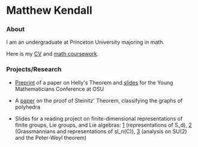 # Matthew Kendall

### About
I am an undergraduate at Princeton University majoring in math.

Here is my [CV](https://drive.google.com/file/d/10HaFZApJXhUxyGRKhNT5fdhJX7zon5qV/view?usp=sharing) and [math coursework](https://drive.google.com/file/d/1MCUe_CznWGLBNJrX_yd19g5PhdmZfXkw/view?usp=sharing).

### Projects/Research

-   [Preprint](https://arxiv.org/abs/2108.05745) of a paper on Helly's Theorem and [slides](https://drive.google.com/file/d/1XUFLkC3joIvBtLTd2nv61izF1HfMWo7U/view?usp=sharing) for the Young Mathematicians Conference at OSU

-   A [paper](https://drive.google.com/file/d/1NS0GOi4oB5l6gTXtjJSKy62yDzaEBiTY/view?usp=sharing) on the proof of Steinitz' Theorem, classifying the graphs of polyhedra
    
-   Slides for a reading project on finite-dimensional representations of finite groups, Lie groups, and Lie algebras: [1](https://drive.google.com/file/d/1QjwRF0HZF1aFF6zScaClb6YVIeXvHXng/view?usp=sharing) (representations of S_d), [2](https://drive.google.com/file/d/1i7wDhTK4fKgiomRHZBb_MVMKBFfjago0/view?usp=sharing) (Grassmannians and representations of sl_n(C)), [3](https://drive.google.com/file/d/1hi3LycRgXJi-u_KKOjKsU4CNl5S-YvmY/view?usp=sharing) (analysis on SU(2) and the Peter-Weyl theorem)
